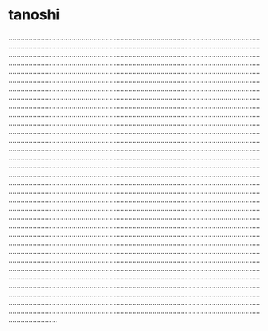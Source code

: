 # tanoshi

....................................................................................................................................................................................................................................................................................................................................................................................................................................................................................................................................................................................................................................................................................................................................................................................................................................................................................................................................................................................................................................................................................................................................................................................................................................................................................................................................................................................................................................................................................................................................................................................................................................................................................................................................................................................................................................................................................................................................................................................................................................................................................................................................................................................................................................................................................................................................................................................................................................................................................................................................................................................................................................................................................................................................................................................................................................................................................................................................................................................................................................................................................................................................................................................................................................................................................................................................................................................................................................................................................................................................................................................................................................................................................................................................................................................................................................................................................................................................................................................................................................................................................................................................................................................................................................................................................